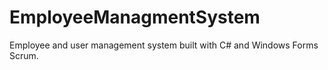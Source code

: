 # EmployeeManagmentSystem
Employee and user management system built with C# and Windows Forms Scrum.
